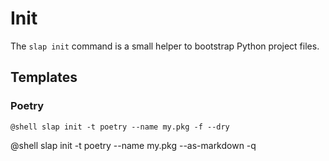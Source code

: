 # Init

The `slap init` command is a small helper to bootstrap Python project files.

## Templates

### Poetry

``` title="$ slap init -t poetry --name my.pkg"
@shell slap init -t poetry --name my.pkg -f --dry
```

@shell slap init -t poetry --name my.pkg --as-markdown -q
